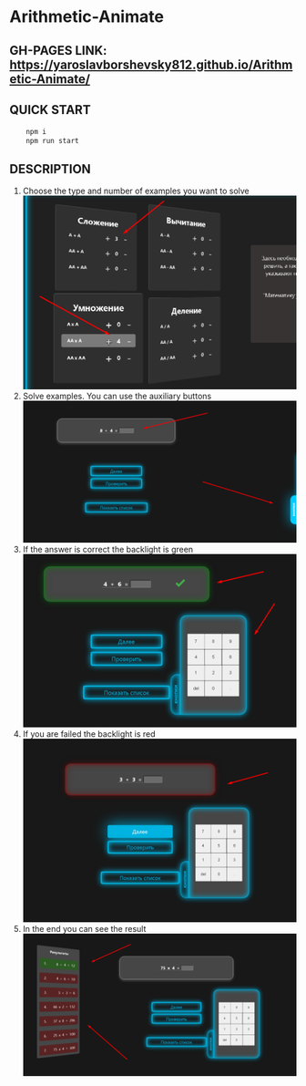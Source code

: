 # Arithmetic-Animate

## GH-PAGES LINK: https://yaroslavborshevsky812.github.io/Arithmetic-Animate/

## QUICK START

```
    npm i
    npm run start
```



## DESCRIPTION
1. Choose the type and number of examples you want to solve 
![](src/images/sreens/Screenshot1.png)
2. Solve examples. You can use the auxiliary buttons
![](src/images/sreens/Screenshot2.png)
3. If the answer is correct the backlight is green
![](src/images/sreens/Screenshot3.png)
4. If you are failed the backlight is red
![](src/images/sreens/Screenshot4.png)
5. In the end you can see the result
![](src/images/sreens/Screenshot5.png)
